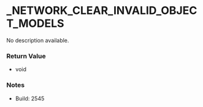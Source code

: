 # _NETWORK_CLEAR_INVALID_OBJECT_MODELS

No description available.

### Return Value
* void

### Notes
* Build: 2545

